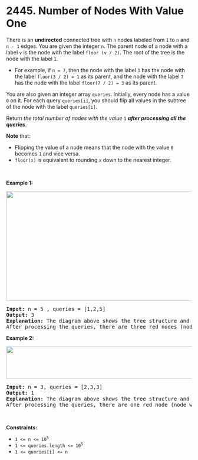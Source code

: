 # 2445. Number of Nodes With Value One

<p>There is an <strong>undirected</strong> connected tree with <code>n</code> nodes labeled from <code>1</code> to <code>n</code> and <code>n - 1</code> edges. You are given the integer <code>n</code>. The parent node of a node with a label <code>v</code> is the node with the label <code>floor (v / 2)</code>. The root of the tree is the node with the label <code>1</code>.</p>

<ul>
	<li>For example, if <code>n = 7</code>, then the node with the label <code>3</code> has the node with the label <code>floor(3 / 2) = 1</code> as its parent, and the node with the label <code>7</code> has the node with the label <code>floor(7 / 2) = 3</code> as its parent.</li>
</ul>

<p>You are also given an integer array <code>queries</code>. Initially, every node has a value <code>0</code> on it. For each query <code>queries[i]</code>, you should flip all values in the subtree of the node with the label <code>queries[i]</code>.</p>

<p>Return <em>the total number of nodes with the value </em><code>1</code><em> <strong>after processing all the queries</strong></em>.</p>

<p><strong>Note</strong> that:</p>

<ul>
	<li>Flipping the value of a node means that the node with the value <code>0</code> becomes <code>1</code> and vice versa.</li>
	<li><code>floor(x)</code> is equivalent to rounding <code>x</code> down to the nearest integer.</li>
</ul>

<p>&nbsp;</p>
<p><strong class="example">Example 1:</strong></p>
<img alt="" src="https://assets.leetcode.com/uploads/2022/10/19/ex1.jpg" style="width: 600px; height: 297px;" />
<pre>
<strong>Input:</strong> n = 5 , queries = [1,2,5]
<strong>Output:</strong> 3
<strong>Explanation:</strong> The diagram above shows the tree structure and its status after performing the queries. The blue node represents the value 0, and the red node represents the value 1.
After processing the queries, there are three red nodes (nodes with value 1): 1, 3, and 5.
</pre>

<p><strong class="example">Example 2:</strong></p>
<img alt="" src="https://assets.leetcode.com/uploads/2022/10/19/ex2.jpg" style="width: 650px; height: 88px;" />
<pre>
<strong>Input:</strong> n = 3, queries = [2,3,3]
<strong>Output:</strong> 1
<strong>Explanation:</strong> The diagram above shows the tree structure and its status after performing the queries. The blue node represents the value 0, and the red node represents the value 1.
After processing the queries, there are one red node (node with value 1): 2.
</pre>

<p>&nbsp;</p>
<p><strong>Constraints:</strong></p>

<ul>
	<li><code>1 &lt;= n &lt;= 10<sup>5</sup></code></li>
	<li><code>1 &lt;= queries.length &lt;= 10<sup>5</sup></code></li>
	<li><code>1 &lt;= queries[i] &lt;= n</code></li>
</ul>
